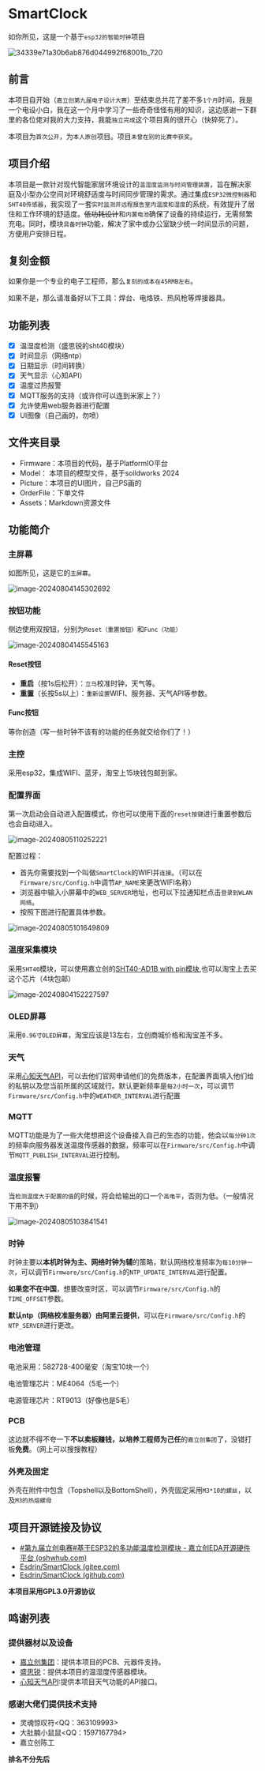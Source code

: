 # SmartClock

如你所见，这是一个基于`esp32的智能时钟`项目

![34339e71a30b6ab876d044992f68001b_720](./Assets/34339e71a30b6ab876d044992f68001b_720.jpg)

## 前言

本项目自开始（`嘉立创第九届电子设计大赛`）至结束总共花了差不多`1个月`时间，我是一个电设小白，我在这一个月中学习了一些奇奇怪怪有用的知识，这边感谢一下群里的各位佬对我的大力支持，我能`独立完成`这个项目真的很开心（快猝死了）。

本项目为`首次公开`，为`本人原创`项目。项目`未曾在别的比赛中获奖`。

## 项目介绍

本项目是一款针对现代智能家居环境设计的`温湿度监测与时间管理装置`，旨在解决家庭及小型办公空间对环境舒适度与时间同步管理的需求。通过集成`ESP32微控制器`和`SHT40传感器`，我实现了一套`实时监测并远程报告室内温度和湿度`的系统，有效提升了居住和工作环境的舒适度。~~低功耗设计~~和`内置电池`确保了设备的持续运行，无需频繁充电。同时，模块`具备时钟`功能，解决了家中或办公室缺少统一时间显示的问题，方便用户安排日程。

## 复刻金额

如果你是一个专业的电子工程师，那么`复刻的成本在45RMB左右`。

如果不是，那么请准备好以下工具：焊台、电烙铁、热风枪等焊接器具。


## 功能列表

- [x] 温湿度检测（盛思锐的sht40模块）
- [x] 时间显示（网络ntp）
- [x] 日期显示（时间转换）
- [x] 天气显示（心知API）
- [x] 温度过热报警
- [x] MQTT服务的支持（或许你可以连到米家上？）
- [x] 允许使用web服务器进行配置
- [x] UI图像（自己画的，勿喷）

##  文件夹目录

- Firmware：本项目的代码，基于PlatformIO平台
- Model： 本项目的模型文件，基于soildworks 2024
- Picture：本项目的UI图片，自己PS画的
- OrderFile：下单文件
- Assets：Markdown资源文件

## 功能简介

### 主屏幕

如图所见，这是它的`主屏幕`。

![image-20240804145302692](./Assets/image-20240804145302692.png)

### 按钮功能

侧边使用双按钮，分别为`Reset（重置按钮）`和`Func（功能）`

![image-20240804145545163](./Assets/image-20240804145545163.png)

#### Reset按钮

- **重启**（按1s后松开）：`立马`校准时钟，天气等。
- **重置**（长按5s以上）：`重新设置`WIFI、服务器、天气API等参数。

#### Func按钮

等你创造（写一些时钟不该有的功能的任务就交给你们了！）

### 主控

采用esp32，集成WIFI、蓝牙，淘宝上15块钱包邮到家。

### 配置界面

第一次启动会自动进入配置模式，你也可以使用下面的`reset按键`进行重置参数后也会自动进入。

![image-20240805110252221](./Assets/image-20240805110252221.png)

配置过程：

- 首先你需要找到一个叫做`SmartClock`的WIFI并`连接`。（可以在`Firmware/src/Config.h`中调节`AP_NAME`来更改WIFI名称）
- 浏览器中输入小屏幕中的`WEB_SERVER`地址，也可以下拉通知栏点击`登录到WLAN网络`。
- 按照下图进行配置具体参数。

![image-20240805101649809](./Assets/image-20240805101649809.png)

### 温度采集模块

采用`SHT40`模块，可以使用嘉立创的[SHT40-AD1B with pin模块](https://item.szlcsc.com/item/24072575.html),也可以淘宝上去买这个芯片（4块包邮）

![image-20240804152227597](./Assets/image-20240804152227597.png)

### OLED屏幕

采用`0.96寸OLED屏幕`，淘宝应该是13左右，立创商城价格和淘宝差不多。

### 天气

采用[心知天气API](https://www.seniverse.com/)，可以去他们官网申请他们的免费版本，在配置界面填入他们给的私钥以及您当前所属的区域就行。默认更新频率是`每2小时一次`，可以调节`Firmware/src/Config.h`中的`WEATHER_INTERVAL`进行配置

### MQTT

MQTT功能是为了一些大佬想把这个设备接入自己的生态的功能，他会以`每分钟1次`的频率向服务器发送温度传感器的数据，频率可以在`Firmware/src/Config.h`中调节`MQTT_PUBLISH_INTERVAL`进行控制。

### 温度报警

当`检测温度大于配置的值`的时候，将会给输出的口一个`高电平`，否则为低。（一般情况下用不到）

![image-20240805103841541](./Assets/image-20240805103841541.png)

### 时钟

时钟主要以**本机时钟为主、网络时钟为辅**的策略，默认网络校准频率为`每10分钟一次`，可以调节`Firmware/src/Config.h`的`NTP_UPDATE_INTERVAL`进行配置。

**如果您不在中国**，想要改变时区，可以调节`Firmware/src/Config.h`的`TIME_OFFSET`参数。

**默认ntp（网络校准服务器）由阿里云提供**，可以在`Firmware/src/Config.h`的`NTP_SERVER`进行更改。

### 电池管理

电池采用：582728-400毫安（淘宝10块一个）

电池管理芯片：ME4064（5毛一个）

电源管理芯片：RT9013（好像也是5毛）

### PCB

这边就不得不夸一下**不以卖板赚钱，以培养工程师为己任**的`嘉立创集团`了，没错打板**免费**。（网上可以搜搜教程）

### 外壳及固定

外壳在附件中包含（Topshell以及BottomShell），外壳固定采用`M3*10的螺丝`，以及`M3的热熔螺母`

## 项目开源链接及协议

- [#第九届立创电赛#基于ESP32的多功能温度检测模块 - 嘉立创EDA开源硬件平台 (oshwhub.com)](https://oshwhub.com/esdrin/temperature-clock)
- [Esdrin/SmartClock (gitee.com)](https://gitee.com/esdrin/smart-clock)
- [Esdrin/SmartClock (github.com)](https://github.com/Esdrin/SmartClock)

**本项目采用GPL3.0开源协议**

## 鸣谢列表

### 提供器材以及设备

 - [嘉立创集团](https://www.jlcgroup.cn/)：提供本项目的PCB、元器件支持。
 - [盛思锐](https://sensirion.com/)：提供本项目的温湿度传感器模块。
 - [心知天气API](https://www.seniverse.com/):提供本项目天气功能的API接口。

### 感谢大佬们提供技术支持

 - 灵魂惊叹符<QQ：363109993>
 - 大肚腩小鼠鼠<QQ：1597167794>
 - 嘉立创陈工

**排名不分先后**